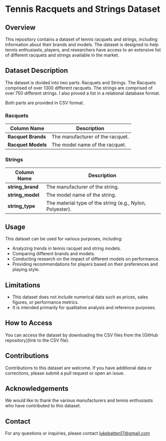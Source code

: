 # Tennis Racquets and Strings Dataset

## Overview

This repository contains a dataset of tennis racquets and strings, including information about their brands and models. The dataset is designed to help tennis enthusiasts, players, and researchers have access to an extensive list of different racquets and strings available in the market.

## Dataset Description

The dataset is divided into two parts: Racquets and Strings. The Racquets comprised of over 1300 different racquets. The strings are comprised of over 750 different strings. 
I also proved a list in a relational database format.

Both parts are provided in CSV format. 

### Racquets

| Column Name     | Description                     |
|-----------------|---------------------------------|
| **Racquet Brands** | The manufacturer of the racquet.   |
| **Racquet Models** | The model name of the racquet.     |

### Strings

| Column Name  | Description                            |
|--------------|----------------------------------------|
| **string_brand** | The manufacturer of the string.          |
| **string_model** | The model name of the string.            |
| **string_type**  | The material type of the string (e.g., Nylon, Polyester). |

## Usage

This dataset can be used for various purposes, including:
- Analyzing trends in tennis racquet and string models.
- Comparing different brands and models.
- Conducting research on the impact of different models on performance.
- Providing recommendations for players based on their preferences and playing style.

## Limitations

- This dataset does not include numerical data such as prices, sales figures, or performance metrics.
- It is intended primarily for qualitative analysis and reference purposes.

## How to Access

You can access the dataset by downloading the CSV files from the [GitHub repository](link to the CSV file).

## Contributions

Contributions to this dataset are welcome. If you have additional data or corrections, please submit a pull request or open an issue.


## Acknowledgements

We would like to thank the various manufacturers and tennis enthusiasts who have contributed to this dataset.

## Contact

For any questions or inquiries, please contact lukebatten17@gmail.com
